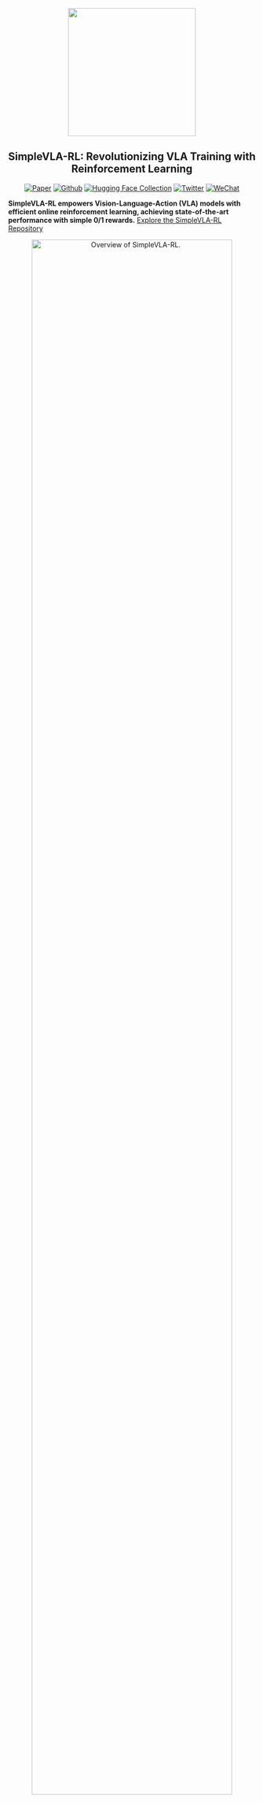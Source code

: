 <div align="center">

<img src="figs/logo.png" width="260"/>

## SimpleVLA-RL: Revolutionizing VLA Training with Reinforcement Learning

[![Paper](https://img.shields.io/badge/Paper-A42C25?style=for-the-badge&logo=arxiv&logoColor=white)](https://arxiv.org/abs/2509.09674) [![Github](https://img.shields.io/badge/SimpleVLA--RL-000000?style=for-the-badge&logo=github&logoColor=white)](https://github.com/PRIME-RL/SimpleVLA-RL) [![Hugging Face Collection](https://img.shields.io/badge/Models-fcd022?style=for-the-badge&logo=huggingface&logoColor=000)](https://huggingface.co/collections/Haozhan72/simplevla-rl-6833311430cd9df52aeb1f86) [![Twitter](https://img.shields.io/badge/Twitter-%23000000.svg?style=for-the-badge&logo=x&logoColor=white)](https://x.com/stingning/status/1927770654385860804) [![WeChat](https://img.shields.io/badge/WeChat--Group-07C160?style=for-the-badge&logo=wechat&logoColor=white)](figs/wechat-group.png)

</div>

**SimpleVLA-RL empowers Vision-Language-Action (VLA) models with efficient online reinforcement learning, achieving state-of-the-art performance with simple 0/1 rewards.**  [Explore the SimpleVLA-RL Repository](https://github.com/PRIME-RL/SimpleVLA-RL)

<div align="center">
<img src="figs/teaser.png" alt="Overview of SimpleVLA-RL." width="90%" />

Overview of **SimpleVLA-RL**. SimpleVLA-RL is an efficient RL framework for VLA that improves long-horizon planning under data scarcity, outperforms SFT in simulation and real-world tasks, reveals a “pushcut” new-action phenomenon, and strengthens spatial/object/goal generalization.
</div>

## Key Features

*   **Simplified RL Approach:** Leverages 0/1 reward signals for effective online reinforcement learning.
*   **Enhanced Performance:**  Significantly improves the performance of OpenVLA-OFT, achieving new state-of-the-art results.
*   **Data-Efficient Training:**  Demonstrates remarkable gains with limited training data, drastically improving performance from cold-start SFT.
*   **Improved Generalization:**  Strengthens spatial, object, and goal generalization capabilities in VLA models.
*   **OpenVLA-OFT Support:**  Fully supports OpenVLA-OFT models.

## News

*   **[2025-09-12]** SimpleVLA-RL paper released!  Read the full paper: [Paper](https://arxiv.org/abs/2509.09674).
*   **[2025-05-27]** Code for SimpleVLA-RL is now available!

## Overview

SimpleVLA-RL presents a novel approach to online Reinforcement Learning (RL) for Vision-Language-Action (VLA) models, focusing on efficiency and performance.  It utilizes simple outcome-level, 0/1 rule-based reward signals directly from simulation environments.

<div align="center">
<img src="figs/simplevla-rl.png" alt="Overview of SimpleVLA-RL." width="90%" />
</div>

## Main Results

SimpleVLA-RL achieves impressive results when evaluated on the LIBERO benchmark using OpenVLA-OFT, setting a new state-of-the-art with a score of **97.6 points**. SimpleVLA-RL shows impressive gains using limited data: starting from a cold-start SFT model, it raises the performance of OpenVLA-OFT from 17.3 to 91.7, a **74.4-point (430.1%) improvement**.

<div align="center">
<img src="figs/main.png" alt="Main Results of SimpleVLA-RL." width="90%" />
</div>

## Getting Started

Follow these steps to set up and run SimpleVLA-RL.

### 1. Set Up the Environment

SimpleVLA-RL builds on [veRL](https://verl.readthedocs.io/en/latest/start/install.html).  You'll need to install veRL and the required environment for your chosen VLA model (e.g., OpenVLA-OFT).

*   **Install veRL:** Follow the official veRL installation guide [here](https://verl.readthedocs.io/en/latest/start/install.html).
*   **Install OpenVLA-OFT:**  Follow the instructions in the [OpenVLA-OFT](https://github.com/moojink/openvla-oft) repository.

### 2. Prepare the SFT Model

You'll need a Supervised Fine-Tuning (SFT) VLA model.  Options include:

*   **OpenVLA-OFT SFT Models:**  Download from the [SimpleVLA-RL Collection](https://huggingface.co/collections/Haozhan72/simplevla-rl-6833311430cd9df52aeb1f86). Available models include:
    *   `libero-10 traj1 SFT`
    *   `libero-10 trajall SFT`
*   **OpenVLA SFT Models:** Download from [here](https://huggingface.co/openvla).
*   **Other Models:** You may need to fine-tune other models yourself.

### 3. Train with SimpleVLA-RL

Before training, configure your environment:

*   **WandB API Key:**  Update the `WANDB_API_KEY` field in `SimpleVLA-RL/align.json` with your WandB API key.
*   **Key Variables:** Modify the following variables in `examples/run_openvla_oft_rl.sh`:
    *   `WANDB_API_KEY`: Your WandB API key.
    *   `EXPERIMENT_NAME`: Your experiment name.
    *   `SFT_MODEL_PATH`: Path to your SFT model.
    *   `CKPT_PATH`: Where checkpoints will be saved.
    *   `DATASET_NAME`: Choose from: `libero_10`, `libero_90`, `libero_spatial`, `libero_object`, or `libero_goal`.
    *   `ALIGN_PATH`: Path to `SimpleVLA-RL/align.json`.
    *   `NUM_GPUS`: GPUs per node (e.g., `8`).
    *   `NUM_NODES`: Number of nodes (e.g., `1`).

>   **Note:** The script has been tested on configurations using NVIDIA A800 GPUs.

*   **Run RL Training:**  Execute this command to start training for OpenVLA-OFT on the LIBERO benchmark:
    ```bash
    bash examples/run_openvla_oft_rl.sh
    ```

### 4. Run Evaluation

To evaluate your model, set `trainer.val_only=True` in `examples/run_openvla_oft_rl.sh` and run the script:
```bash
bash examples/run_openvla_oft_rl.sh
```

## Acknowledgement

This code builds upon the work of [veRL](https://github.com/volcengine/verl), [OpenVLA-OFT](https://github.com/moojink/openvla-oft), and [PRIME](https://github.com/PRIME-RL/PRIME). We are grateful for their contributions.

## Contact

*   Haozhan Li: zhan72426@gmail.com
*   Ning Ding: dingning@mail.tsinghua.edu.cn

## TODO

*   **Models:**
    *   ✅ Support OpenVLA and OpenVLA-OFT
    *   ⏳ Support Pi0 fast tokenizer
*   **Benchmarks:**
    *   ✅ Support LIBERO benchmark
    *   ⏳ Support RoboTwin benchmark

## Citation

If you find this project helpful, please cite our paper:

```bibtex
@article{li2025simplevla,
  title={SimpleVLA-RL: Scaling VLA Training via Reinforcement Learning},
  author={Li, Haozhan and Zuo, Yuxin and Yu, Jiale and Zhang, Yuhao and Yang, Zhaohui and Zhang, Kaiyan and Zhu, Xuekai and Zhang, Yuchen and Chen, Tianxing and Cui, Ganqu and others},
  journal={arXiv preprint arXiv:2509.09674},
  year={2025}
}
```